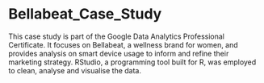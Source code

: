 # Bellabeat_Case_Study
This case study is part of the Google Data Analytics Professional Certificate. It focuses on Bellabeat, a wellness brand for women, and provides analysis on smart device usage to inform and refine their marketing strategy. RStudio, a programming tool built for R, was employed to clean, analyse and visualise the data.
